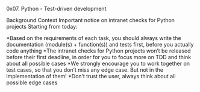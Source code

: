 0x07. Python - Test-driven development


Background Context
Important notice on intranet checks for Python projects
Starting from today:

*Based on the requirements of each task, you should always write the documentation (module(s) + function(s)) and tests first, before you actually code anything
*The intranet checks for Python projects won’t be released before their first deadline, in order for you to focus more on TDD and think about all possible cases
*We strongly encourage you to work together on test cases, so that you don’t miss any edge case. But not in the implementation of them!
*Don’t trust the user, always think about all possible edge cases

